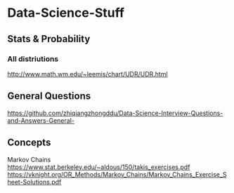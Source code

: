 # Data-Science-Stuff

## Stats & Probability
### All distriutions
http://www.math.wm.edu/~leemis/chart/UDR/UDR.html



## General Questions
https://github.com/zhiqiangzhongddu/Data-Science-Interview-Questions-and-Answers-General-





## Concepts
Markov Chains \
https://www.stat.berkeley.edu/~aldous/150/takis_exercises.pdf
https://vknight.org/OR_Methods/Markov_Chains/Markov_Chains_Exercise_Sheet-Solutions.pdf

